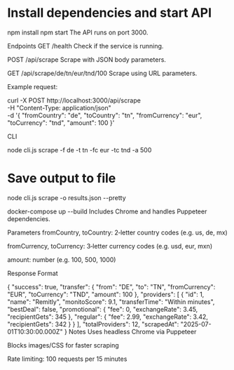 
# Install dependencies and start API
npm install
npm start
The API runs on port 3000.

Endpoints
GET /health
Check if the service is running.

POST /api/scrape
Scrape with JSON body parameters.

GET /api/scrape/de/tn/eur/tnd/100
Scrape using URL parameters.

Example request:

curl -X POST http://localhost:3000/api/scrape \
  -H "Content-Type: application/json" \
  -d '{
    "fromCountry": "de",
    "toCountry": "tn",
    "fromCurrency": "eur",
    "toCurrency": "tnd",
    "amount": 100
  }'

CLI

node cli.js scrape -f de -t tn -fc eur -tc tnd -a 500

# Save output to file
node cli.js scrape -o results.json --pretty

docker-compose up --build
Includes Chrome and handles Puppeteer dependencies.

Parameters
fromCountry, toCountry: 2‑letter country codes (e.g. us, de, mx)

fromCurrency, toCurrency: 3‑letter currency codes (e.g. usd, eur, mxn)

amount: number (e.g. 100, 500, 1000)

Response Format

{
  "success": true,
  "transfer": {
    "from": "DE",
    "to": "TN",
    "fromCurrency": "EUR",
    "toCurrency": "TND",
    "amount": 100
  },
  "providers": [
    {
      "id": 1,
      "name": "Remitly",
      "monitoScore": 9.1,
      "transferTime": "Within minutes",
      "bestDeal": false,
      "promotional": {
        "fee": 0,
        "exchangeRate": 3.45,
        "recipientGets": 345
      },
      "regular": {
        "fee": 2.99,
        "exchangeRate": 3.42,
        "recipientGets": 342
      }
    }
  ],
  "totalProviders": 12,
  "scrapedAt": "2025-07-01T10:30:00.000Z"
}
Notes
Uses headless Chrome via Puppeteer

Blocks images/CSS for faster scraping

Rate limiting: 100 requests per 15 minutes
